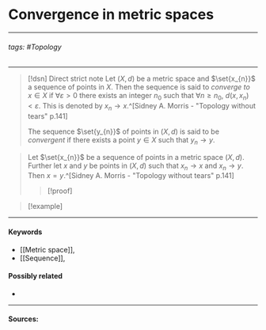 # Convergence in metric spaces
***
###### tags: #Topology 
***
>[!dsn] Direct strict note
>Let $(X,d)$ be a metric space and $\set{x_{n}}$ a sequence of points in $X$. Then the sequence is said to *converge to* $x\in X$ if $\forall\varepsilon>0$ there exists an integer $n_{0}$ such that $\forall n\ge n_{0}$, $d(x,x_{n})<\varepsilon$. This is denoted by $x_{n}\to x$.^[Sidney A. Morris - "Topology without tears" p.141]
>
>The sequence $\set{y_{n}}$ of points in $(X,d)$ is said to be *convergent* if there exists a point $y\in X$ such that $y_{n}\to y$.

>Let $\set{x_{n}}$ be a sequence of points in a metric space $(X,d)$. Further let $x$ and $y$ be points in $(X,d)$ such that $x_{n}\to x$ and $x_{n}\to y$. Then $x=y$.^[Sidney A. Morris - "Topology without tears" p.141]
>>[!proof]
>>

>[!example] 
>
***
#### Keywords
- [[Metric space]],
- [[Sequence]],
#### Possibly related
- 
***
#### Sources: 